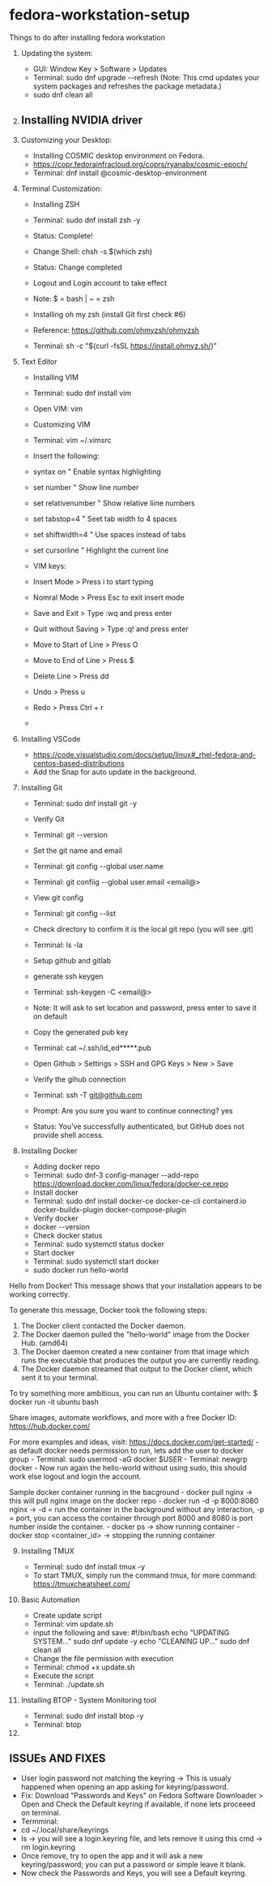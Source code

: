 # fedora-workstation-setup
Things to do after installing fedora workstation

1. Updating the system:
    - GUI: Window Key > Software > Updates
    - Terminal: sudo dnf upgrade --refresh (Note: This cmd updates your system packages and refreshes the package metadata.)
    - sudo dnf clean all
  
2. Installing NVIDIA driver
    - 
  
3. Customizing your Desktop:
    - Installing COSMIC desktop environment on Fedora.
    - https://copr.fedorainfracloud.org/coprs/ryanabx/cosmic-epoch/
    - Terminal: dnf install @cosmic-desktop-environment

4. Terminal Customization:
    - Installing ZSH
    - Terminal: sudo dnf install zsh -y
    - Status: Complete!
    - Change Shell: chsh -s $(which zsh)
    - Status: Change completed
    - Logout and Login account to take effect
    - Note: $ = bash | ~ = zsh
  
    - Installing oh my zsh (install Git first check #6)
    - Reference: https://github.com/ohmyzsh/ohmyzsh
    - Terminal: sh -c "$(curl -fsSL https://install.ohmyz.sh/)"
  
      
5. Text Editor
    - Installing VIM
    - Terminal: sudo dnf install vim
    - Open VIM: vim
  
    - Customizing VIM
    - Terminal: vim ~/.vimsrc
    - Insert the following:
    - syntax on               " Enable syntax highlighting
    - set number              " Show line number
    - set relativenumber      " Show relative liine numbers
    - set tabstop=4           " Seet tab width to 4 spaces
    - set shiftwidth=4        " Use spaces instead of tabs
    - set cursorline          " Highlight the current line
  
    - VIM keys:
    - Insert Mode > Press i to start typing
    - Nomral Mode > Press Esc to exit insert mode
    - Save and Exit > Type :wq and press enter
    - Quit without Saving > Type :q! and press enter
    - Move to Start of Line > Press O
    - Move to End of Line > Press $
    - Delete Line > Press dd
    - Undo > Press u
    - Redo > Press Ctrl + r
  
    - 
  
6. Installing VSCode
    - https://code.visualstudio.com/docs/setup/linux#_rhel-fedora-and-centos-based-distributions
    - Add the Snap for auto update in the background.
  
7. Installing Git
    - Terminal: sudo dnf install git -y
    - Verify Git
    - Terminal: git --version
    - Set the git name and email
    - Terminal: git config --global user.name <name>
    - Terminal: git confiig --global user.email <email@>
    - View git config
    - Terminal: git config --list
    - Check directory to confirm it is the local git repo (you will see .git)
    - Terminal: ls -la
  
    - Setup github and gitlab
    - generate ssh keygen
    - Terminal: ssh-keygen -C <email@>
    - Note: It will ask to set location and password, press enter to save it on default
    - Copy the generated pub key
    - Terminal: cat ~/.ssh/id_ed*****.pub
    - Open Github > Settings > SSH and GPG Keys > New > Save
    - Verify the gihub connection
    - Terminal: ssh -T git@github.com
    - Prompt: Are you sure you want to continue connecting? yes
    - Status: You've successfully authenticated, but GitHub does not provide shell access.

8. Installing Docker
    - Adding docker repo
    - Terminal: sudo dnf-3 config-manager --add-repo https://download.docker.com/linux/fedora/docker-ce.repo
    - Install docker
    - Terminal: sudo dnf install docker-ce docker-ce-cli containerd.io docker-buildx-plugin docker-compose-plugin
    - Verify docker
    - docker --version
    - Check docker status
    - Terminal: sudo systemctl status docker
    - Start docker
    - Terminal: sudo systemctl start docker
    - sudo docker run hello-world

Hello from Docker!
This message shows that your installation appears to be working correctly.

To generate this message, Docker took the following steps:
 1. The Docker client contacted the Docker daemon.
 2. The Docker daemon pulled the "hello-world" image from the Docker Hub.
    (amd64)
 3. The Docker daemon created a new container from that image which runs the
    executable that produces the output you are currently reading.
 4. The Docker daemon streamed that output to the Docker client, which sent it
    to your terminal.

To try something more ambitious, you can run an Ubuntu container with:
 $ docker run -it ubuntu bash

Share images, automate workflows, and more with a free Docker ID:
 https://hub.docker.com/

For more examples and ideas, visit: https://docs.docker.com/get-started/
     - as default docker needs permission to run, lets add the user to docker group
     - Terminal: sudo usermod -aG docker $USER
     - Terminal: newgrp docker
     - Now run again the hello-world without using sudo, this should work else logout and login the account.

Sample docker container running in the bacground
    - docker pull nginx -> this will pull nginx image on the docker repo
    - docker run -d -p 8000:8080 nginx -> -d = run the container in the background without any interaction, -p = port, you can access the container through port 8000 and 8080 is port number inside the container.
    - docker ps -> show running container
    - docker stop <container_id> -> stopping the running container
    
9. Installing TMUX
    - Terminal: sudo dnf install tmux -y
    - To start TMUX, simply run the command tmux,  for more command: https://tmuxcheatsheet.com/
  
10. Basic Automation
    - Create update script
    - Terminal: vim update.sh
    - input the following and save:
#!/bin/bash
echo "UPDATING SYSTEM..."
sudo dnf update -y
echo "CLEANING UP..."
sudo dnf clean all
    - Change the file permission with execution
    - Terminal: chmod +x update.sh
    - Execute the script
    - Terminal: ./update.sh
      
11. Installing BTOP - System Monitoring tool
    - Terminal: sudo dnf install btop -y
    - Terminal: btop
12.  

## ISSUEs AND FIXES
* User login password not matching the keyring -> This is usualy happened when opening an app asking for keyring/password.
* Fix: Download "Passwords and Keys" on Fedora Software Downloader > Open and Check the Default keyring if available, if none lets proceeed on terminal.
* Termminal:
* cd ~/.local/share/keyrings
* ls -> you will see a login.keyring file, and lets remove it using this cmd -> rm login.keyring
* Once remove, try to open the app and it will ask a new keyring/password; you can put a password or simple leave it blank.
* Now check the Passwords and Keys, you will see a Default keyring.

